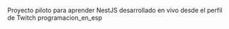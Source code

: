 Proyecto piloto para aprender NestJS desarrollado en vivo desde el perfil de Twitch programacion_en_esp
